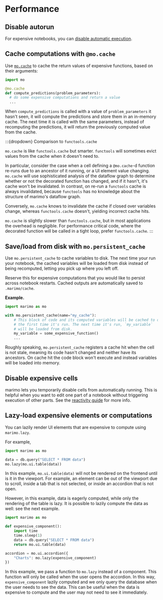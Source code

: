 # Performance

## Disable autorun

For expensive notebooks, you can [disable automatic execution](/guides/reactivity.md#runtime-configuration).

## Cache computations with `@mo.cache`

Use [`mo.cache`](#marimo.cache) to cache the return values of
expensive functions, based on their arguments:

```python
import mo

@mo.cache
def compute_predictions(problem_parameters):
  # do some expensive computations and return a value
  ...
```

When `compute_predictions` is called with a value of
`problem_parameters` it hasn't seen, it will compute the predictions and store
them in an in-memory cache. The next time it is called with the same
parameters, instead of recomputing the predictions, it will return the
previously computed value from the cache.

:::{dropdown} Comparison to `functools.cache`

`mo.cache` is like `functools.cache` but smarter. `functools` will sometimes
evict values from the cache when it doesn't need to.

In particular, consider the case when a cell defining a `@mo.cache`-d function
re-runs due to an ancestor of it running, or a UI element value changing.
`mo.cache` will use sophisticated analysis of the dataflow graph to determine
whether or not the decorated function has changed, and if it hasn't, it's
cache won't be invalidated. In contrast, on re-run a `functools` cache is
always invalidated, because `functools` has no knowledge about the structure
of marimo's dataflow graph.

Conversely, `mo.cache` knows to invalidate the cache if closed over variables
change, whereas `functools.cache` doesn't, yielding incorrect cache hits.

`mo.cache` is slightly slower than `functools.cache`, but in most applications
the overhead is negligible. For performance critical code, where the decorated
function will be called in a tight loop, prefer `functools.cache`.
:::

## Save/load from disk with `mo.persistent_cache`

Use `mo.persistent_cache` to cache variables to disk. The next time your
run your notebook, the cached variables will be loaded from disk instead of
being recomputed, letting you pick up where you left off.

Reserve this for expensive computations that you would like to persist across
notebook restarts. Cached outputs are automatically saved to `.marimo/cache`.

**Example.**

```python
import marimo as mo

with mo.persistent_cache(name="my_cache"):
    # This block of code and its computed variables will be cached to disk
    # the first time it's run. The next time it's run, `my_variable`
    # will be loaded from disk.
    my_variable = some_expensive_function()
    ...
```

Roughly speaking, `mo.persistent_cache` registers a cache hit when the cell
is not stale, meaning its code hasn't changed and neither have its ancestors.
On cache hit the code block won't execute and instead variables will be loaded
into memory.

## Disable expensive cells

marimo lets you temporarily disable cells from automatically running. This is
helpful when you want to edit one part of a notebook without triggering
execution of other parts. See the
[reactivity guide](/guides/reactivity.md#disabling-cells) for more info.

## Lazy-load expensive elements or computations

You can lazily render UI elements that are expensive to compute using `marimo.lazy`.

For example,

```python
import marimo as mo

data = db.query("SELECT * FROM data")
mo.lazy(mo.ui.table(data))
```

In this example, `mo.ui.table(data)` will not be rendered on the frontend until is it in the viewport.
For example, an element can be out of the viewport due to scroll, inside a tab that is not selected, or inside an accordion that is not open.

However, in this example, data is eagerly computed, while only the rendering of the table is lazy. It is possible to lazily compute the data as well: see the next example.

```python
import marimo as mo

def expensive_component():
    import time
    time.sleep(1)
    data = db.query("SELECT * FROM data")
    return mo.ui.table(data)

accordion = mo.ui.accordion({
    "Charts": mo.lazy(expensive_component)
})
```

In this example, we pass a function to `mo.lazy` instead of a component. This function will only be called when the user opens the accordion. In this way, `expensive_component` lazily computed and we only query the database when the user needs to see the data. This can be useful when the data is expensive to compute and the user may not need to see it immediately.
